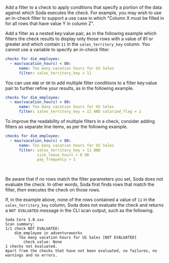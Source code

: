 Add a filter to a check to apply conditions that specify a portion of the data against which Soda executes the check. For example, you may wish to use an in-check filter to support a use case in which "Column X must be filled in for all rows that have value Y in column Z".

Add a filter as a nested key:value pair, as in the following example which filters the check results to display only those rows with a value of 81 or greater and which contain `11` in the `sales_territory_key` column. You cannot use a variable to specify an in-check filter.

```yaml
checks for dim_employee:
  - max(vacation_hours) < 80:
      name: Too many vacation hours for US Sales
      filter: sales_territory_key = 11
```

You can use `AND` or `OR` to add multiple filter conditions to a filter key:value pair to further refine your results, as in the following example.

```yaml
checks for dim_employee:
  - max(vacation_hours) < 80:
      name: Too many vacation hours for US Sales
      filter: sales_territory_key = 11 AND salaried_flag = 1
```

To improve the readability of multiple filters in a check, consider adding filters as separate line items, as per the following example.

```yaml
checks for dim_employee:
  - max(vacation_hours) < 80:
      name: Too many vacation hours for US Sales
      filter: sales_territory_key = 11 AND 
              sick_leave_hours > 0 OR
              pay_frequency > 1
```
<br />

Be aware that if no rows match the filter parameters you set, Soda does not evaluate the check. In other words, Soda first finds rows that match the filter, *then* executes the check on those rows. 

If, in the example above, none of the rows contained a value of `11` in the `sales_territory_key` column, Soda does not evaluate the check and returns a `NOT EVALUATED` message in the CLI scan output, such as the following.

```shell
Soda Core 3.0.xxx
Scan summary:
1/1 check NOT EVALUATED: 
    dim_employee in adventureworks
      Too many vacation hours for US Sales [NOT EVALUATED]
        check_value: None
1 checks not evaluated.
Apart from the checks that have not been evaluated, no failures, no warnings and no errors.
```